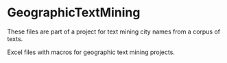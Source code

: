 # GeographicTextMining
These files are part of a project for text mining city names from a corpus of texts.



Excel files with macros for geographic text mining projects.
